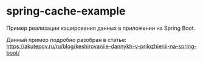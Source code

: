 # spring-cache-example
Пример реализации кэширования данных в приложении на Spring Boot.

Данный пример подробно разобран в статье: https://akutepov.ru/ru/blog/keshirovaniie-dannykh-v-prilozhienii-na-spring-boot/
